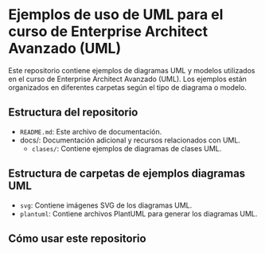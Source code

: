 # Ejemplos de uso de UML para el curso de Enterprise Architect Avanzado (UML)

Este repositorio contiene ejemplos de diagramas UML y modelos utilizados en el curso de Enterprise Architect Avanzado (UML). Los ejemplos están organizados en diferentes carpetas según el tipo de diagrama o modelo.
## Estructura del repositorio
- `README.md`: Este archivo de documentación.
- docs/: Documentación adicional y recursos relacionados con UML.
  - `clases/`: Contiene ejemplos de diagramas de clases UML.
  
## Estructura de carpetas de ejemplos diagramas UML
- `svg`: Contiene imágenes SVG de los diagramas UML.
- `plantuml`: Contiene archivos PlantUML para generar los diagramas UML.
 
## Cómo usar este repositorio